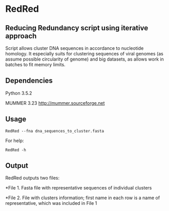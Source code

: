# RedRed
## Reducing Redundancy script using iterative approach

Script allows cluster DNA sequences in accordance to nucleotide homology. It especially suits for clustering sequences of viral genomes (as assume possible circularity of genome) and big datasets, as allows work in batches to fit memory limits.

## Dependencies
Python 3.5.2

MUMMER 3.23 http://mummer.sourceforge.net
## Usage
    RedRed --fna dna_sequences_to_cluster.fasta

For help:

    RedRed -h
    
## Output

RedRed outputs two files: 

*File 1. Fasta file with representative sequences of individual clusters

*File 2. File with clusters information; first name in each row is a name of representative, which was included in File 1 
